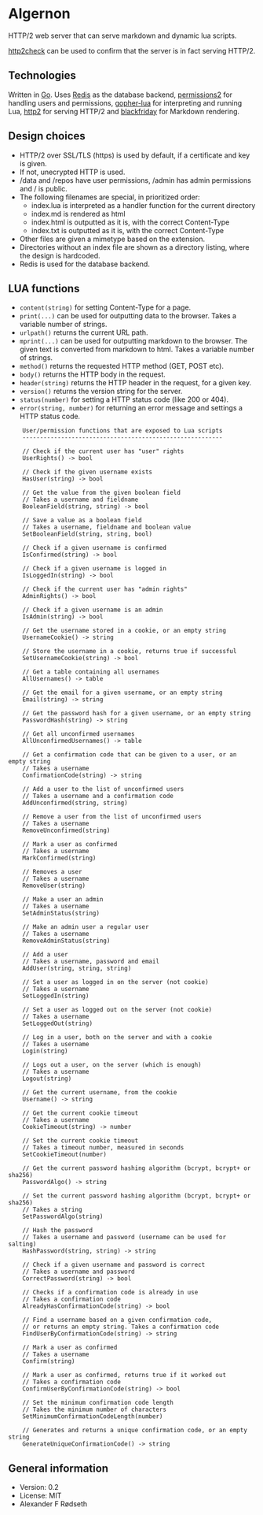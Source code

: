 # Algernon

HTTP/2 web server that can serve markdown and dynamic lua scripts.

[http2check](https://github.com/xyproto/http2check) can be used to confirm that the server is in fact serving HTTP/2.

Technologies
------------

Written in [Go](https://golang.org). Uses [Redis](https://redis.io) as the database backend, [permissions2](https://github.com/xyproto/permissions2) for handling users and permissions, [gopher-lua](https://github.com/yuin/gopher-lua) for interpreting and running Lua, [http2](https://github.com/bradfitz/http2) for serving HTTP/2 and [blackfriday](https://github.com/russross/blackfriday) for Markdown rendering.

Design choices
--------------
* HTTP/2 over SSL/TLS (https) is used by default, if a certificate and key is given.
* If not, unecrypted HTTP is used.
* /data and /repos have user permissions, /admin has admin permissions and / is public.
* The following filenames are special, in prioritized order:
    * index.lua is interpreted as a handler function for the current directory
    * index.md is rendered as html
    * index.html is outputted as it is, with the correct Content-Type
    * index.txt is outputted as it is, with the correct Content-Type
* Other files are given a mimetype based on the extension.
* Directories without an index file are shown as a directory listing, where the design is hardcoded.
* Redis is used for the database backend.

LUA functions
-------------
* `content(string)` for setting Content-Type for a page.
* `print(...)` can be used for outputting data to the browser. Takes a variable number of strings.
* `urlpath()` returns the current URL path.
* `mprint(...)` can be used for outputting markdown to the browser. The given text is converted from markdown to html. Takes a variable number of strings.
* `method()` returns the requested HTTP method (GET, POST etc).
* `body()` returns the HTTP body in the request.
* `header(string)` returns the HTTP header in the request, for a given key.
* `version()` returns the version string for the server.
* `status(number)` for setting a HTTP status code (like 200 or 404).
* `error(string, number)` for returning an error message and settings a HTTP status code.

~~~
    User/permission functions that are exposed to Lua scripts
    ---------------------------------------------------------

	// Check if the current user has "user" rights
	UserRights() -> bool

	// Check if the given username exists
	HasUser(string) -> bool

	// Get the value from the given boolean field
	// Takes a username and fieldname
	BooleanField(string, string) -> bool

	// Save a value as a boolean field
	// Takes a username, fieldname and boolean value
	SetBooleanField(string, string, bool)

	// Check if a given username is confirmed
	IsConfirmed(string) -> bool

	// Check if a given username is logged in
	IsLoggedIn(string) -> bool

	// Check if the current user has "admin rights"
	AdminRights() -> bool

	// Check if a given username is an admin
	IsAdmin(string) -> bool

	// Get the username stored in a cookie, or an empty string
	UsernameCookie() -> string

	// Store the username in a cookie, returns true if successful
	SetUsernameCookie(string) -> bool

    // Get a table containing all usernames
	AllUsernames() -> table

	// Get the email for a given username, or an empty string
	Email(string) -> string

	// Get the password hash for a given username, or an empty string
	PasswordHash(string) -> string

	// Get all unconfirmed usernames
	AllUnconfirmedUsernames() -> table

	// Get a confirmation code that can be given to a user, or an empty string
	// Takes a username
	ConfirmationCode(string) -> string

	// Add a user to the list of unconfirmed users
	// Takes a username and a confirmation code
	AddUnconfirmed(string, string)

	// Remove a user from the list of unconfirmed users
	// Takes a username
	RemoveUnconfirmed(string)

	// Mark a user as confirmed
	// Takes a username
	MarkConfirmed(string)

	// Removes a user
	// Takes a username
	RemoveUser(string)

	// Make a user an admin
	// Takes a username
	SetAdminStatus(string)

	// Make an admin user a regular user
	// Takes a username
	RemoveAdminStatus(string)

	// Add a user
	// Takes a username, password and email
	AddUser(string, string, string)

	// Set a user as logged in on the server (not cookie)
	// Takes a username
	SetLoggedIn(string)

	// Set a user as logged out on the server (not cookie)
	// Takes a username
	SetLoggedOut(string)

	// Log in a user, both on the server and with a cookie
	// Takes a username
	Login(string)

	// Logs out a user, on the server (which is enough)
	// Takes a username
	Logout(string)

	// Get the current username, from the cookie
	Username() -> string

	// Get the current cookie timeout
	// Takes a username
	CookieTimeout(string) -> number

	// Set the current cookie timeout
	// Takes a timeout number, measured in seconds
	SetCookieTimeout(number)

	// Get the current password hashing algorithm (bcrypt, bcrypt+ or sha256)
	PasswordAlgo() -> string

	// Set the current password hashing algorithm (bcrypt, bcrypt+ or sha256)
	// Takes a string
	SetPasswordAlgo(string)

	// Hash the password
	// Takes a username and password (username can be used for salting)
	HashPassword(string, string) -> string

	// Check if a given username and password is correct
	// Takes a username and password
	CorrectPassword(string) -> bool

	// Checks if a confirmation code is already in use
	// Takes a confirmation code
	AlreadyHasConfirmationCode(string) -> bool

	// Find a username based on a given confirmation code,
    // or returns an empty string. Takes a confirmation code
	FindUserByConfirmationCode(string) -> string

	// Mark a user as confirmed
	// Takes a username
	Confirm(string)

	// Mark a user as confirmed, returns true if it worked out
	// Takes a confirmation code
	ConfirmUserByConfirmationCode(string) -> bool

	// Set the minimum confirmation code length
	// Takes the minimum number of characters
	SetMinimumConfirmationCodeLength(number)

	// Generates and returns a unique confirmation code, or an empty string
    GenerateUniqueConfirmationCode() -> string
~~~

General information
-------------------

* Version: 0.2
* License: MIT
* Alexander F Rødseth

